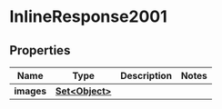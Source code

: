 

# InlineResponse2001


## Properties

Name | Type | Description | Notes
------------ | ------------- | ------------- | -------------
**images** | [**Set&lt;Object&gt;**](Object.md) |  | 



